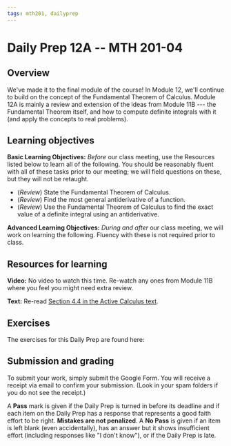 ```yaml
---
tags: mth201, dailyprep
---
```


# Daily Prep 12A -- MTH 201-04

## Overview 

We've made it to the final module of the course! In Module 12, we'll continue to build on the concept of the Fundamental Theorem of Calculus. Module 12A is mainly a review and extension of the ideas from Module 11B --- the Fundamental Theorem itself, and how to compute definite integrals with it (and apply the concepts to real problems). 

## Learning objectives 

**Basic Learning Objectives:** *Before* our class meeting, use the Resources listed below to learn all of the following. You should be reasonably fluent with all of these tasks prior to our meeting; we will field questions on these, but they will not be retaught. 


+ (*Review*) State the Fundamental Theorem of Calculus.
+ (*Review*) Find the most general antiderivative of a function.
+ (*Review*) Use the Fundamental Theorem of Calculus to find the exact value of a definite integral using an antiderivative.

**Advanced Learning Objectives:** *During and after* our class meeting, we will work on learning the following. Fluency with these is not required prior to class. 


## Resources for learning

**Video:** No video to watch this time. Re-watch any ones from Module 11B where you feel you might need extra review. 

**Text:** Re-read [Section 4.4 in the Active Calculus text](https://activecalculus.org/single/sec-4-4-FTC.html). 


## Exercises 

The exercises for this Daily Prep are found here: 


## Submission and grading 

To submit your work, simply submit the Google Form. You will receive a receipt via email to confirm your submission. (Look in your spam folders if you do not see the receipt.) 

A **Pass** mark is given if the Daily Prep is turned in before its deadline and if each item on the Daily Prep has a response that represents a good faith effort to be right. **Mistakes are not penalized**. A **No Pass** is given if an item is left blank (even accidentally), has an answer but it shows insufficient effort (including responses like "I don't know"), or if the Daily Prep is late.